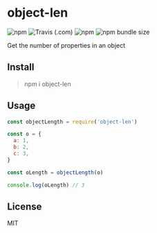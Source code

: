 # object-len

![npm](https://img.shields.io/npm/v/object-len?style=flat-square) ![Travis (.com)](https://img.shields.io/travis/com/neosiae/object-len?style=flat-square) ![npm](https://img.shields.io/npm/dw/object-len?style=flat-square) ![npm bundle size](https://img.shields.io/bundlephobia/min/object-len?style=flat-square)

Get the number of properties in an object

## Install

> npm i object-len

## Usage

```javascript
const objectLength = require('object-len')

const o = {
  a: 1,
  b: 2,
  c: 3,
}

const oLength = objectLength(o)

console.log(oLength) // 3
```

## License

MIT
